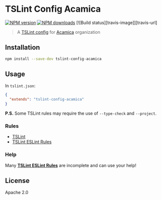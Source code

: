 # TSLint Config Acamica

[![NPM version](https://img.shields.io/npm/v/tslint-config-acamica.svg?style=flat)](https://npmjs.org/package/tslint-config-acamica)
[![NPM downloads](https://img.shields.io/npm/dm/tslint-config-acamica.svg?style=flat)](https://npmjs.org/package/tslint-config-acamica)
[![Build status][travis-image]][travis-url]

> A [TSLint config](https://palantir.github.io/tslint/usage/tslint-json/) for [Acamica](https://github.com/acamica) organization

## Installation

```sh
npm install --save-dev tslint-config-acamica
```

## Usage

In `tslint.json`:

```json
{
  "extends": "tslint-config-acamica"
}
```

**P.S.** Some TSLint rules may require the use of `--type-check` and `--project`.

### Rules

* [TSLint](https://www.npmjs.com/package/tslint)
* [TSLint ESLint Rules](https://www.npmjs.com/package/tslint-eslint-rules)

### Help

Many [**TSLint ESLint Rules**](https://github.com/buzinas/tslint-eslint-rules#rules-copied-from-the-eslint-website) are incomplete and can use your help!

## License

Apache 2.0
